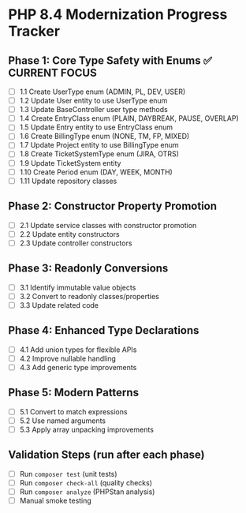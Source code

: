 # PHP 8.4 Modernization Progress Tracker

## Phase 1: Core Type Safety with Enums ✅ CURRENT FOCUS
- [ ] 1.1 Create UserType enum (ADMIN, PL, DEV, USER)
- [ ] 1.2 Update User entity to use UserType enum
- [ ] 1.3 Update BaseController user type methods
- [ ] 1.4 Create EntryClass enum (PLAIN, DAYBREAK, PAUSE, OVERLAP)
- [ ] 1.5 Update Entry entity to use EntryClass enum
- [ ] 1.6 Create BillingType enum (NONE, TM, FP, MIXED)
- [ ] 1.7 Update Project entity to use BillingType enum
- [ ] 1.8 Create TicketSystemType enum (JIRA, OTRS)
- [ ] 1.9 Update TicketSystem entity
- [ ] 1.10 Create Period enum (DAY, WEEK, MONTH)
- [ ] 1.11 Update repository classes

## Phase 2: Constructor Property Promotion
- [ ] 2.1 Update service classes with constructor promotion
- [ ] 2.2 Update entity constructors
- [ ] 2.3 Update controller constructors

## Phase 3: Readonly Conversions  
- [ ] 3.1 Identify immutable value objects
- [ ] 3.2 Convert to readonly classes/properties
- [ ] 3.3 Update related code

## Phase 4: Enhanced Type Declarations
- [ ] 4.1 Add union types for flexible APIs
- [ ] 4.2 Improve nullable handling
- [ ] 4.3 Add generic type improvements

## Phase 5: Modern Patterns
- [ ] 5.1 Convert to match expressions
- [ ] 5.2 Use named arguments
- [ ] 5.3 Apply array unpacking improvements

## Validation Steps (run after each phase)
- [ ] Run `composer test` (unit tests)
- [ ] Run `composer check-all` (quality checks)
- [ ] Run `composer analyze` (PHPStan analysis)
- [ ] Manual smoke testing